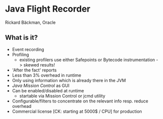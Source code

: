 Java Flight Recorder
====================
Rickard Bäckman, Oracle

What is it?
-----------
* Event recording
* Profiling
  - existing profilers use either Safepoints or Bytecode instrumentation -> skewed results!
* 'After the fact' reports
* Less than 3% overhead in runtime
* Only using information which is already there in the JVM
* *Java Mission Control* as GUI
* Can be enabled/disabled at runtime
  - startable via Mission Control or jcmd utility 
* Configurable/filters to concentrate on the relevant info resp. reduce overhead
* Commercial license [CK: starting at 5000$ / CPU] for production
 